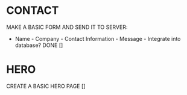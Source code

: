 # CONTACT

MAKE A BASIC FORM AND SEND IT TO SERVER:

- Name - Company - Contact Information - Message - Integrate into database?
  DONE []

# HERO

CREATE A BASIC HERO PAGE []
